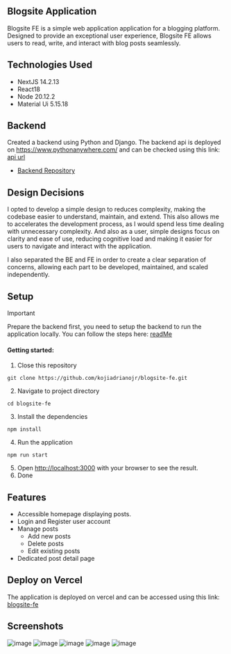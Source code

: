 
## Blogsite Application
Blogsite FE is a simple web application application for a blogging platform. Designed to provide an exceptional user experience, Blogsite FE allows users to read, write, and interact with blog posts seamlessly.

## Technologies Used
- NextJS 14.2.13
- React18
- Node 20.12.2
- Material Ui 5.15.18

## Backend
Created a backend using Python and Django. The backend api is deployed on https://www.pythonanywhere.com/ and can be checked using this link: [api url](https://kojiadrianojr.pythonanywhere.com/)
- [Backend Repository](https://github.com/kojiadrianojr/backend)

## Design Decisions
I opted to develop a simple design to reduces complexity, making the codebase easier to understand, maintain, and extend. 
This also allows me to accelerates the development process, as I would spend less time dealing with unnecessary complexity.
And also as a user, simple designs focus on clarity and ease of use, reducing cognitive load and making it easier for users to navigate and interact with the application.

I also separated the BE and FE in order to create a clear separation of concerns, allowing each part to be developed, maintained, and scaled independently.

## Setup
> [!important]
> Prepare the backend first, you need to setup the backend to run the application locally.
You can follow the steps here: [readMe](https://github.com/kojiadrianojr/backend/blob/main/README.md)

#### Getting started:
1. Close this repository
```
git clone https://github.com/kojiadrianojr/blogsite-fe.git
```
2. Navigate to project directory
```
cd blogsite-fe
```
3. Install the dependencies
```
npm install
```
4. Run the application
```
npm run start
```
5. Open [http://localhost:3000](http://localhost:3000) with your browser to see the result.
6. Done

## Features
* Accessible homepage displaying posts.
* Login and Register user account
* Manage posts
  * Add new posts
  * Delete posts
  * Edit existing posts
* Dedicated post detail page
  
## Deploy on Vercel
The application is deployed on vercel and can be accessed using this link: [blogsite-fe](https://blogsite-fe.vercel.app/)

## Screenshots

![image](https://github.com/kojiadrianojr/blogsite-fe/assets/43143132/1218d6e0-4b2b-41be-aa4c-937610751517)
![image](https://github.com/kojiadrianojr/blogsite-fe/assets/43143132/f08ef37d-81a3-4bab-be40-15eaf776c485)
![image](https://github.com/kojiadrianojr/blogsite-fe/assets/43143132/b42c73b6-594d-4245-8078-612364135640)
![image](https://github.com/kojiadrianojr/blogsite-fe/assets/43143132/50dc672c-e92c-429c-8d5b-baa19c471244)
![image](https://github.com/kojiadrianojr/blogsite-fe/assets/43143132/1d5ffcc3-6af7-4006-b9d8-888cf5aec5b9)




